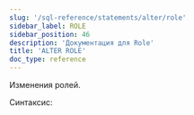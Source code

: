 ```yaml
---
slug: '/sql-reference/statements/alter/role'
sidebar_label: ROLE
sidebar_position: 46
description: 'Документация для Role'
title: 'ALTER ROLE'
doc_type: reference
---
```

Изменения ролей.

Синтаксис:
